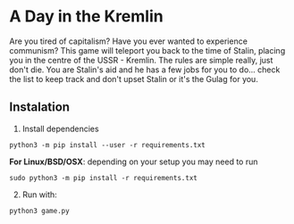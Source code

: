 # A Day in the Kremlin
Are you tired of capitalism? Have you ever wanted to experience communism? 
This game will teleport you back to the time of Stalin, placing you in the centre of the USSR - Kremlin.
The rules are simple really, just don't die. You are Stalin's aid and he has a few jobs for you to do... check the list 
to keep track and don't upset Stalin or it's the Gulag for you.

## Instalation 
1. Install dependencies
```
python3 -m pip install --user -r requirements.txt
```
**For Linux/BSD/OSX**: depending on your setup you may need to run
```
sudo python3 -m pip install -r requirements.txt
```


2. Run with:
```
python3 game.py
```
